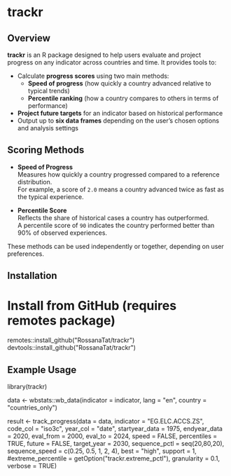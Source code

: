 # trackr

## Overview

**trackr** is an R package designed to help users evaluate and project progress on any indicator across countries and time. It provides tools to:

- Calculate **progress scores** using two main methods:  
  - **Speed of progress** (how quickly a country advanced relative to typical trends)  
  - **Percentile ranking** (how a country compares to others in terms of performance)
- **Project future targets** for an indicator based on historical performance
- Output up to **six data frames** depending on the user’s chosen options and analysis settings

## Scoring Methods

- **Speed of Progress**  
  Measures how quickly a country progressed compared to a reference distribution.  
  For example, a score of `2.0` means a country advanced twice as fast as the typical experience.

- **Percentile Score**  
  Reflects the share of historical cases a country has outperformed.  
  A percentile score of `90` indicates the country performed better than 90% of observed experiences.

These methods can be used independently or together, depending on user preferences.

## Installation


# Install from GitHub (requires remotes package)
remotes::install_github("RossanaTat/trackr")
devtools::install_github("RossanaTat/trackr")


## Example Usage
library(trackr)

data <- wbstats::wb_data(indicator = indicator,
                         lang      = "en",
                         country   = "countries_only")
                             
                             
result <- track_progress(data                = data,
               indicator           = "EG.ELC.ACCS.ZS",
               code_col            = "iso3c",
               year_col            = "date",
               startyear_data      = 1975,
               endyear_data        = 2020,
               eval_from           = 2000,
               eval_to             = 2024,
               speed               = FALSE,
               percentiles         = TRUE,
               future              = FALSE,
               target_year         = 2030,
               sequence_pctl       = seq(20,80,20),
               sequence_speed      = c(0.25, 0.5, 1, 2, 4),
               best                = "high",
               support             = 1,
               #extreme_percentile = getOption("trackr.extreme_pctl"),
               granularity         = 0.1,
               verbose             = TRUE)

